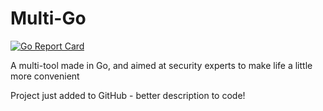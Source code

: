 # Multi-Go

[![Go Report Card](https://goreportcard.com/badge/github.com/TheRedSpy15/Multi-Go)](https://goreportcard.com/report/github.com/TheRedSpy15/Multi-Go)

A multi-tool made in Go, and aimed at security experts to make life a little more convenient

Project just added to GitHub - better description to code!
